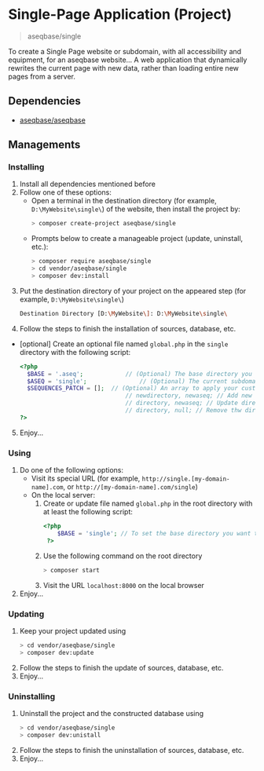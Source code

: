 # Single-Page Application (Project)
> aseqbase/single

To create a Single Page website or subdomain, with all accessibility and equipment, for an aseqbase website...
A web application that dynamically rewrites the current page with new data, rather than loading entire new pages from a server.

## Dependencies
* <a href="http://github.com//aseqbase/aseqbase">aseqbase/aseqbase</a>
<h2>Managements</h2>
<h3>Installing</h3>

  1. Install all dependencies mentioned before
  2. Follow one of these options:
		* Open a terminal in the destination directory (for example, `D:\MyWebsite\single\`) of the website, then install the project by:
			``` bash
			> composer create-project aseqbase/single
			```
		* Prompts below to create a manageable project (update, uninstall, etc.):
			``` bash
			> composer require aseqbase/single
			> cd vendor/aseqbase/single
			> composer dev:install
			```
  3. Put the destination directory of your project on the appeared step (for example, `D:\MyWebsite\single\`)
		``` bash
		Destination Directory [D:\MyWebsite\]: D:\MyWebsite\single\
		```
  4. Follow the steps to finish the installation of sources, database, etc.
  * [optional] Create an optional file named `global.php` in the `single` directory with the following script:
	  ``` php
	  <?php
		$BASE = '.aseq'; 			// (Optional) The base directory you want to inherit all properties except what you changed
		$ASEQ = 'single'; 				// (Optional) The current subdomain sequence, or leave null if this file is in the root directory
		$SEQUENCES_PATCH = [];	// (Optional) An array to apply your custom changes in \_::$Sequences
									// newdirectory, newaseq; // Add new directory to the \_::$Sequences
									// directory, newaseq; // Update directory in the \_::$Sequences
									// directory, null; // Remove thw directory from the \_::$Sequences
	  ?>
	  ```
  5. Enjoy...
<h3>Using</h3>

  1. Do one of the following options:
	  	* Visit its special URL (for example, `http://single.[my-domain-name].com`, or `http://[my-domain-name].com/single`)
		* On the local server:
			1. Create or update file named `global.php` in the root directory with at least the following script:
	  			``` php
	  			<?php
					$BASE = 'single'; // To set the base directory you want to see at the root of `localhost`
	 			 ?>
	  			```
			2. Use the following command on the root directory
				``` bash
				> composer start
		  		```
		  	3. Visit the URL `localhost:8000` on the local browser
  2. Enjoy...

<h3>Updating</h3>

  1. Keep your project updated using
		``` bash
  		> cd vendor/aseqbase/single
		> composer dev:update
		```
  2. Follow the steps to finish the update of sources, database, etc.
  3. Enjoy...

<h3>Uninstalling</h3>

  1. Uninstall the project and the constructed database using
		``` bash
  		> cd vendor/aseqbase/single
		> composer dev:unistall
		```
  2. Follow the steps to finish the uninstallation of sources, database, etc.
  3. Enjoy...
